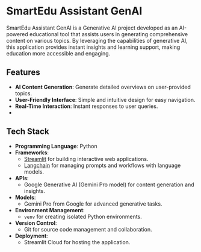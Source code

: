 # SmartEdu Assistant GenAI

SmartEdu Assistant GenAI is a Generative AI project developed as an AI-powered educational tool that assists users in generating comprehensive content on various topics. By leveraging the capabilities of generative AI, this application provides instant insights and learning support, making education more accessible and engaging.

## Features
- **AI Content Generation**: Generate detailed overviews on user-provided topics.
- **User-Friendly Interface**: Simple and intuitive design for easy navigation.
- **Real-Time Interaction**: Instant responses to user queries.
- 
## Tech Stack
- **Programming Language**: Python
- **Frameworks**:
  - [Streamlit](https://streamlit.io) for building interactive web applications.
  - [Langchain](https://langchain.com) for managing prompts and workflows with language models.
- **APIs**:
  - Google Generative AI (Gemini Pro model) for content generation and insights.
- **Models**:
  - Gemini Pro from Google for advanced generative tasks.
- **Environment Management**:
  - `venv` for creating isolated Python environments.
- **Version Control**:
  - Git for source code management and collaboration.
- **Deployment**:
  - Streamlit Cloud for hosting the application.
